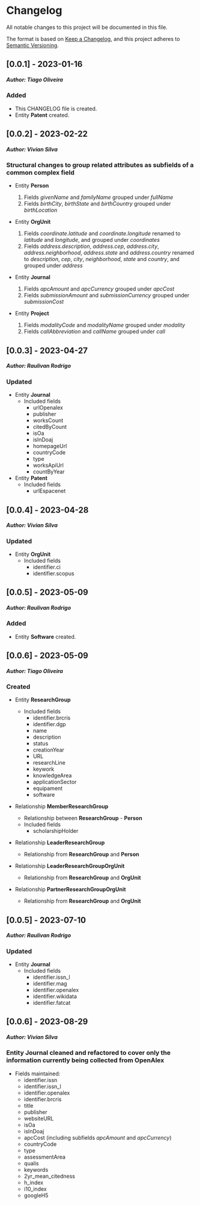 # Changelog

All notable changes to this project will be documented in this file.

The format is based on [Keep a Changelog](https://keepachangelog.com/en/1.0.0/),
and this project adheres to [Semantic Versioning](https://semver.org/spec/v2.0.0.html).

## [0.0.1] - 2023-01-16

##### *Author: Tiago Oliveira*
### Added

- This CHANGELOG file is created.
- Entity **Patent** created.

## [0.0.2] - 2023-02-22

##### *Author: Vivian Silva*
### Structural changes to group related attributes as subfields of a common complex field

- Entity **Person**
    1. Fields _givenName_ and _familyName_ grouped under _fullName_
    2. Fields _birthCity_, _birthState_ and _birthCountry_ grouped under _birthLocation_

- Entity **OrgUnit**
    1. Fields _coordinate.latitude_ and _coordinate.longitude_ renamed to _latitude_ and _longitude_, and grouped under _coordinates_
    2. Fields _address.description_, _address.cep_, _address.city_, _address.neighborhood_, _address.state_ and _address.country_ renamed to _description_, _cep_, _city_, _neighborhood_, _state_ and _country_, and grouped under _address_

- Entity **Journal**
    1. Fields _apcAmount_ and _apcCurrency_ grouped under _apcCost_
    2. Fields _submissionAmount_ and _submissionCurrency_ grouped under _submissionCost_

- Entity **Project**
    1. Fields _modalityCode_ and _modalityName_ grouped under _modality_
    2. Fields _callAbbreviation_ and _callName_ grouped under _call_

## [0.0.3] - 2023-04-27

##### *Author: Raulivan Rodrigo*
### Updated

- Entity **Journal**
    - Included fields
        - urlOpenalex
        - publisher
        - worksCount
        - citedByCount
        - isOa
        - isInDoaj
        - homepageUrl
        - countryCode
        - type
        - worksApiUrl
        - countByYear
- Entity **Patent**
    - Included fields
        - urlEspacenet

## [0.0.4] - 2023-04-28

##### *Author: Vivian Silva*
### Updated

- Entity **OrgUnit**
    - Included fields
        - identifier.ci
        - identifier.scopus

## [0.0.5] - 2023-05-09

##### *Author: Raulivan Rodrigo*
### Added

- Entity **Software** created.
## [0.0.6] - 2023-05-09

##### *Author: Tiago Oliveira*
### Created

- Entity **ResearchGroup**
  - Included fields
    - identifier.brcris
    - identifier.dgp
    - name
    - description
    - status
    - creationYear
    - URL
    - researchLine
    - keywork
    - knowledgeArea
    - applicationSector
    - equipament
    - software

- Relationship **MemberResearchGroup**
  - Relationship between **ResearchGroup** - **Person**
  - Included fields
    - scholarshipHolder

- Relationship **LeaderResearchGroup**
  - Relationship from **ResearchGroup** and **Person**

- Relationship **LeaderResearchGroupOrgUnit**
  - Relationship from **ResearchGroup** and **OrgUnit**

- Relationship **PartnerResearchGroupOrgUnit**
  - Relationship from **ResearchGroup** and **OrgUnit**
  
## [0.0.5] - 2023-07-10

##### *Author: Raulivan Rodrigo*
### Updated

- Entity **Journal**
    - Included fields
        - identifier.issn_l
		- identifier.mag
		- identifier.openalex
		- identifier.wikidata
		- identifier.fatcat

## [0.0.6] - 2023-08-29

##### *Author: Vivian Silva*
### Entity **Journal** cleaned and refactored to cover only the information currently being collected from OpenAlex

- Fields maintained:
	- identifier.issn
	- identifier.issn_l
	- identifier.openalex
	- identifier.brcris
	- title
	- publisher
	- websiteURL
	- isOa
	- isInDoaj
	- apcCost (including subfields _apcAmount_ and _apcCurrency_)
	- countryCode
	- type
	- assessmentArea
	- qualis
	- keywords
	- 2yr_mean_citedness
	- h_index
	- i10_index
	- googleH5
